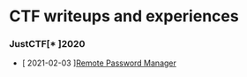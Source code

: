 # CTF writeups and experiences
### JustCTF\[* \]2020
- \[ 2021-02-03 \][Remote Password Manager](rdp.md)
